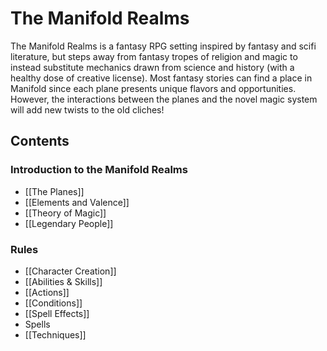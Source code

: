 # The Manifold Realms

The Manifold Realms is a fantasy RPG setting inspired by fantasy and scifi literature, but steps away from fantasy tropes of religion and magic to instead substitute mechanics drawn from science and history (with a healthy dose of creative license). Most fantasy stories can find a place in Manifold since each plane presents unique flavors and opportunities. However, the interactions between the planes and the novel magic system will add new twists to the old cliches!


## Contents

### Introduction to the Manifold Realms
- [[The Planes]]
- [[Elements and Valence]]
- [[Theory of Magic]]
- [[Legendary People]]

### Rules
- [[Character Creation]]
- [[Abilities & Skills]]
- [[Actions]]
- [[Conditions]]
- [[Spell Effects]]
- Spells
- [[Techniques]]



